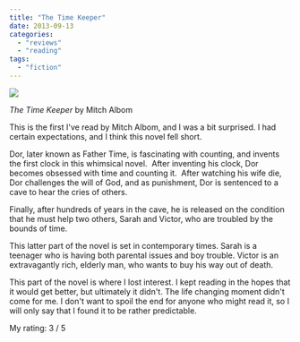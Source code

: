 ```yaml
---
title: "The Time Keeper"
date: 2013-09-13
categories: 
  - "reviews"
  - "reading"
tags: 
  - "fiction"
---
```


![](images/q?_encoding=UTF8&ASIN=1401322786&Format=_SL160_&ID=AsinImage&MarketPlace=US&ServiceVersion=20070822&WS=1&tag=cometgrrlcom-20)

_The Time Keeper_ by Mitch Albom

This is the first I've read by Mitch Albom, and I was a bit surprised. I had certain expectations, and I think this novel fell short.

Dor, later known as Father Time, is fascinating with counting, and invents the first clock in this whimsical novel.  After inventing his clock, Dor becomes obsessed with time and counting it.  After watching his wife die, Dor challenges the will of God, and as punishment, Dor is sentenced to a cave to hear the cries of others.

Finally, after hundreds of years in the cave, he is released on the condition that he must help two others, Sarah and Victor, who are troubled by the bounds of time.

This latter part of the novel is set in contemporary times. Sarah is a teenager who is having both parental issues and boy trouble. Victor is an extravagantly rich, elderly man, who wants to buy his way out of death.

This part of the novel is where I lost interest. I kept reading in the hopes that it would get better, but ultimately it didn't. The life changing moment didn't come for me. I don't want to spoil the end for anyone who might read it, so I will only say that I found it to be rather predictable.

My rating: 3 / 5

